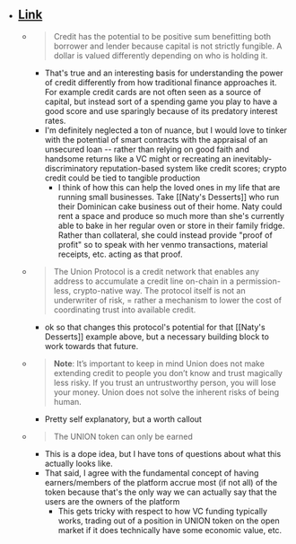 - ## [Link](https://medium.com/union-finance/introducing-union-70f58f27ba10)
    - > Credit has the potential to be positive sum benefitting both borrower and lender because capital is not strictly fungible. A dollar is valued differently depending on who is holding it.
        - That's true and an interesting basis for understanding the power of credit differently from how traditional finance approaches it. For example credit cards are not often seen as a source of capital, but instead sort of a spending game you play to have a good score and use sparingly because of its predatory interest rates.
        - I'm definitely neglected a ton of nuance, but I would love to tinker with the potential of smart contracts with the appraisal of an unsecured loan -- rather than relying on good faith and handsome returns like a VC might or recreating an inevitably-discriminatory reputation-based system like credit scores; crypto credit could be tied to tangible production
            - I think of how this can help the loved ones in my life that are running small businesses. Take [[Naty's Desserts]] who run their Dominican cake business out of their home. Naty could rent a space and produce so much more than she's currently able to bake in her regular oven or store in their family fridge. Rather than collateral, she could instead provide "proof of profit" so to speak with her venmo transactions, material receipts, etc. acting as that proof.
    - > The Union Protocol is a credit network that enables any address to  accumulate a credit line on-chain in a permission-less, crypto-native way. The protocol itself is not an underwriter of risk, = rather a mechanism to lower the cost of coordinating trust into available credit.
        - ok so that changes this protocol's potential for that [[Naty's Desserts]] example above, but a necessary building block to work towards that future.
    - > **Note**: It’s important to keep in mind Union does not make extending credit to  people you don’t know and trust magically less risky. If you trust an  untrustworthy person, you will lose your money. Union does not solve the inherent risks of being human.
        - Pretty self explanatory, but a worth callout
    - > The UNION token can only be earned
        - This is a dope idea, but I have tons of questions about what this actually looks like.
        - That said, I agree with the fundamental concept of having earners/members of the platform accrue most (if not all) of the token because that's the only way we can actually say that the users are the owners of the platform
            - This gets tricky with respect to how VC funding typically works, trading out of a position in UNION token on the open market if it does technically have some economic value, etc.  
